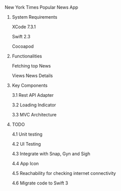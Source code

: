 New York Times Popular News App

1. System Requirements

    XCode 7.3.1

    Swift 2.3

    Cocoapod


2. Functionalities
   
   Fetching top News
   
   Views News Details


3. Key Components

    3.1 Rest API Adapter

    3.2 Loading Indicator

    3.3 MVC Architecture



4. TODO

    4.1 Unit testing

    4.2 UI Testing

    4.3 Integrate with Snap, Gyn and Sigh

    4.4 App Icon

    4.5 Reachability for checking internet connectivity

    4.6 Migrate code to Swift 3




